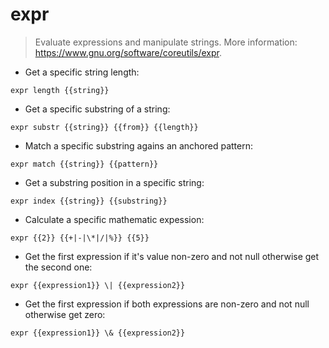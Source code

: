 # expr

> Evaluate expressions and manipulate strings.
> More information: <https://www.gnu.org/software/coreutils/expr>.

- Get a specific string length:

`expr length {{string}}`

- Get a specific substring of a string:

`expr substr {{string}} {{from}} {{length}}`

- Match a specific substring agains an anchored pattern:

`expr match {{string}} {{pattern}}`

- Get a substring position in a specific string:

`expr index {{string}} {{substring}}`

- Calculate a specific mathematic expession:

`expr {{2}} {{+|-|\*|/|%}} {{5}}`

- Get the first expression if it's value non-zero and not null otherwise get the second one:

`expr {{expression1}} \| {{expression2}}`

- Get the first expression if both expressions are non-zero and not null otherwise get zero:

`expr {{expression1}} \& {{expression2}}`
